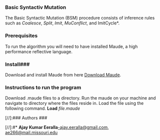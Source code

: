### Basic Syntactiv Mutation ###

The Basic Syntactic Mutation (BSM) procedure consists of inference rules such as *Coalesce*, *Split*, *Imit*, *MuConflict*, and
ImitCycle*.


### Prerequisites ###
To run the algorithm you will need to have installed Maude, a high performance reflective language. 

### Install###
Download and install Maude from here [Download Maude](http://maude.cs.illinois.edu/w/index.php?title=The_Maude_System).

### Instructions to run the program ###
Download .maude files to a directory. Run the maude on your machine and navigate to directory where the files reside in. 
Load the file using the following command.
**Load** _file.maude_   

[//]:### Authors ###

[//]:#* **Ajay Kumar Eeralla**-ajay.eeralla@gmail.com, ae266@mail.missouri.edu